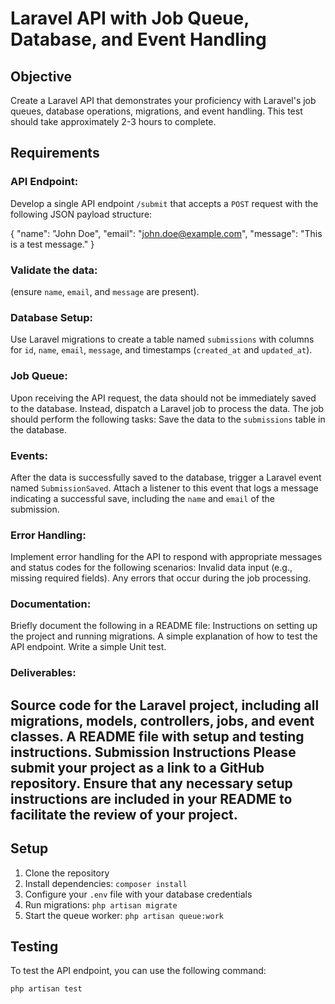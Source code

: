 # Laravel API with Job Queue, Database, and Event Handling

## Objective
Create a Laravel API that demonstrates your proficiency with Laravel's job queues, database operations, migrations, and event handling. This test should take approximately 2-3 hours to complete.

## Requirements
### API Endpoint: 
Develop a single API endpoint `/submit` that accepts a `POST` request with the following JSON payload structure:

{
"name": "John Doe",
"email": "john.doe@example.com",
"message": "This is a test message."
}

### Validate the data: 
(ensure `name`, `email`, and `message` are present).

### Database Setup: 
Use Laravel migrations to create a table named `submissions` with columns for `id`, `name`, `email`, `message`, and timestamps (`created_at` and `updated_at`).

### Job Queue: 
Upon receiving the API request, the data should not be immediately saved to the database. Instead, dispatch a Laravel job to process the data. The job should perform the following tasks:
Save the data to the `submissions` table in the database.

### Events: 
After the data is successfully saved to the database, trigger a Laravel event named `SubmissionSaved`. Attach a listener to this event that logs a message indicating a successful save, including the `name` and `email` of the submission.

### Error Handling: 
Implement error handling for the API to respond with appropriate messages and status codes for the following scenarios:
Invalid data input (e.g., missing required fields).
Any errors that occur during the job processing.

### Documentation:
Briefly document the following in a README file:
Instructions on setting up the project and running migrations.
A simple explanation of how to test the API endpoint.
Write a simple Unit test.

### Deliverables:
Source code for the Laravel project, including all migrations, models, controllers, jobs, and event classes.
A README file with setup and testing instructions.
Submission Instructions
Please submit your project as a link to a GitHub repository. Ensure that any necessary setup instructions are included in your README to facilitate the review of your project.
--------------------------------------------------------
## Setup

1. Clone the repository
2. Install dependencies: `composer install`
3. Configure your `.env` file with your database credentials
4. Run migrations: `php artisan migrate`
5. Start the queue worker: `php artisan queue:work`

## Testing

To test the API endpoint, you can use the following command:

```bash
php artisan test
